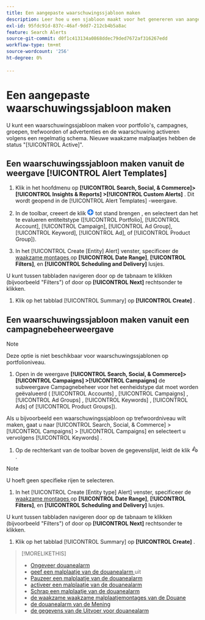 ```yaml
---
title: Een aangepaste waarschuwingssjabloon maken
description: Leer hoe u een sjabloon maakt voor het genereren van aangepaste waarschuwingen.
exl-id: 95fdc91d-837c-46af-9dd7-212cb4b5a8ac
feature: Search Alerts
source-git-commit: d0f1c413134a0868ddec79ded7672af316267edd
workflow-type: tm+mt
source-wordcount: '256'
ht-degree: 0%

---
```


# Een aangepaste waarschuwingssjabloon maken

U kunt een waarschuwingssjabloon maken voor portfolio&#39;s, campagnes, groepen, trefwoorden of advertenties en de waarschuwing activeren volgens een regelmatig schema. Nieuwe waakzame malplaatjes hebben de status &quot;[!UICONTROL Active]&quot;.

## Een waarschuwingssjabloon maken vanuit de weergave [!UICONTROL Alert Templates]

1. Klik in het hoofdmenu op **[!UICONTROL Search, Social, & Commerce]> [!UICONTROL Insights & Reports] >[!UICONTROL Custom Alerts]** . Dit wordt geopend in de [!UICONTROL Alert Templates] -weergave.

1. In de toolbar, creeert de klik ![&#128279;](/help/search-social-commerce/assets/add.png " ") tot stand brengen , en selecteert dan het te evalueren entiteitstype ([!UICONTROL Portfolio], [!UICONTROL Account], [!UICONTROL Campaign], [!UICONTROL Ad Group], [!UICONTROL Keyword], [!UICONTROL Ad], of [!UICONTROL Product Group]).

1. In het [!UICONTROL Create \[Entity\] Alert] venster, specificeer de [ waakzame montages ](alert-template-settings.md) op **[!UICONTROL Date Range]**, **[!UICONTROL Filters]**, en **[!UICONTROL Scheduling and Delivery]** lusjes.

U kunt tussen tabbladen navigeren door op de tabnaam te klikken (bijvoorbeeld &quot;Filters&quot;) of door op **[!UICONTROL Next]** rechtsonder te klikken.

1. Klik op het tabblad [!UICONTROL Summary] op **[!UICONTROL Create]** .

## Een waarschuwingssjabloon maken vanuit een campagnebeheerweergave

>[!NOTE]
>
>Deze optie is niet beschikbaar voor waarschuwingssjablonen op portfolioniveau.

1. Open in de weergave **[!UICONTROL Search, Social, & Commerce]> [!UICONTROL Campaigns] >[!UICONTROL Campaigns]** de subweergave Campagnebeheer voor het eenheidstype dat moet worden geëvalueerd ( [!UICONTROL Accounts] , [!UICONTROL Campaigns] , [!UICONTROL Ad Groups] , [!UICONTROL Keywords] , [!UICONTROL Ads] of [!UICONTROL Product Groups]).

Als u bijvoorbeeld een waarschuwingssjabloon op trefwoordniveau wilt maken, gaat u naar [!UICONTROL Search, Social, & Commerce] > [!UICONTROL Campaigns] > [!UICONTROL Campaigns] en selecteert u vervolgens [!UICONTROL Keywords] .

1. Op de rechterkant van de toolbar boven de gegevenslijst, leidt de klik ![ Alarm ](/help/search-social-commerce/assets/add-alert.png " tot Alarm ").

>[!NOTE]
>
>U hoeft geen specifieke rijen te selecteren.

1. In het [!UICONTROL Create \[Entity type\] Alert] venster, specificeer de [ waakzame montages ](alert-template-settings.md) op **[!UICONTROL Date Range]**, **[!UICONTROL Filters]**, en **[!UICONTROL Scheduling and Delivery]** lusjes.

U kunt tussen tabbladen navigeren door op de tabnaam te klikken (bijvoorbeeld &quot;Filters&quot;) of door op **[!UICONTROL Next]** rechtsonder te klikken.

1. Klik op het tabblad [!UICONTROL Summary] op **[!UICONTROL Create]** .

>[!MORELIKETHIS]
>
>* [ Ongeveer douanealarm ](alert-about.md)
>* [ geef een malplaatje van de douanealarm ](alert-template-edit.md) uit
>* [ Pauzeer een malplaatje van de douanealarm ](alert-template-pause.md)
>* [ activeer een malplaatje van de douanealarm ](alert-template-activate.md)
>* [ Schrap een malplaatje van de douanealarm ](alert-template-delete.md)
>* [ de waakzame waakzame malplaatjemontages van de Douane ](alert-template-settings.md)
>* [ de douanealarm van de Mening ](alert-view.md)
>* [ de gegevens van de Uitvoer voor douanealarm ](alert-export-data.md)
